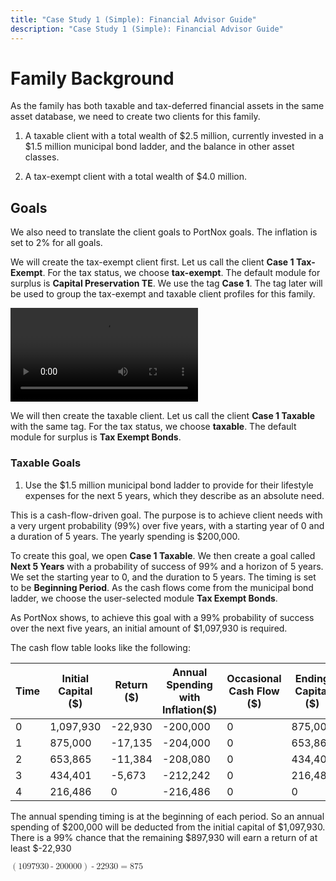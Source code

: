 ```yaml
---
title: "Case Study 1 (Simple): Financial Advisor Guide"
description: "Case Study 1 (Simple): Financial Advisor Guide"
---
```


# Family Background

As the family has both taxable and tax-deferred financial assets in the same asset database, we need to create two clients for this family.

1. A taxable client with a total wealth of $2.5 million, currently invested in a $1.5 million municipal bond ladder, and the balance in other asset classes.

2. A tax-exempt client with a total wealth of $4.0 million.

## Goals

We also need to translate the client goals to PortNox goals. The inflation is set to 2% for all goals.

We will create the tax-exempt client first. Let us call the client **Case 1 Tax-Exempt**. For the tax status, we choose **tax-exempt**. The default module for surplus is **Capital Preservation TE**. We use the tag **Case 1**. The tag later will be used to group the tax-exempt and taxable client profiles for this family.



<video controls>
  <source src="/src/assets/videos/Case-study-Video-1.mp4" type="video/mp4">
  Your browser does not support the video tag.
</video>

We will then create the taxable client. Let us call the client **Case 1 Taxable** with the same tag. For the tax status, we choose **taxable**. The default module for surplus is **Tax Exempt Bonds**.

### Taxable Goals

1. Use the $1.5 million municipal bond ladder to provide for their lifestyle expenses for the next 5 years, which they describe as an absolute need.

This is a cash-flow-driven goal. The purpose is to achieve client needs with a very urgent probability (99%) over five years, with a starting year of 0 and a duration of 5 years. The yearly spending is $200,000.

To create this goal, we open **Case 1 Taxable**. We then create a goal called **Next 5 Years** with a probability of success of 99% and a horizon of 5 years. We set the starting year to 0, and the duration to 5 years. The timing is set to be **Beginning Period**. As the cash flows come from the municipal bond ladder, we choose the user-selected module **Tax Exempt Bonds**.

As PortNox shows, to achieve this goal with a 99% probability of success over the next five years, an initial amount of $1,097,930 is required.

The cash flow table looks like the following:

| Time | Initial Capital ($) | Return ($) | Annual Spending with Inflation($) | Occasional Cash Flow ($) | Ending Capital ($) |
|------|---------------------|------------|-----------------------------------|--------------------------|--------------------|
| 0    | 1,097,930           | -22,930    | -200,000                          | 0                        | 875,000            |
| 1    | 875,000             | -17,135    | -204,000                          | 0                        | 653,865            |
| 2    | 653,865             | -11,384    | -208,080                          | 0                        | 434,401            |
| 3    | 434,401             | -5,673     | -212,242                          | 0                        | 216,486            |
| 4    | 216,486             | 0          | -216,486                          | 0                        | 0                  |

The annual spending timing is at the beginning of each period. So an annual spending of $200,000 will be deducted from the initial capital of $1,097,930. There is a 99% chance that the remaining $897,930 will earn a return of at least $-22,930

<math xmlns="http://www.w3.org/1998/Math/MathML">
  <mrow>
    <mo>(</mo>
    <mn>1097930</mn>
    <mo>-</mo>
    <mn>200000</mn>
    <mo>)</mo>
    <mo>-</mo>
    <mn>22930</mn>
    <mo>=</mo>
    <mn>875</mn>
  </mrow>
</math>
